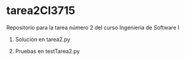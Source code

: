# tarea2CI3715
Repositorio para la tarea número 2 del curso Ingenieria de Software I

1) Solución en tarea2.py

2) Pruebas en testTarea2.py
